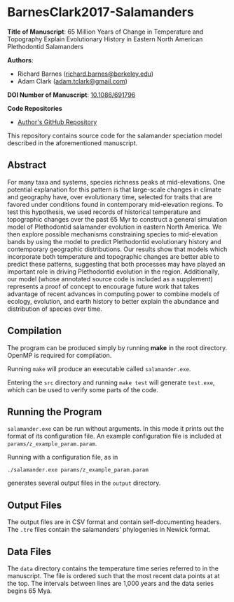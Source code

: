 BarnesClark2017-Salamanders
===========

**Title of Manuscript**:
65 Million Years of Change in Temperature and Topography Explain Evolutionary
History in Eastern North American Plethodontid Salamanders

**Authors**:
 * Richard Barnes (richard.barnes@berkeley.edu)
 * Adam Clark (adam.tclark@gmail.com)

**DOI Number of Manuscript**: [10.1086/691796](http://dx.doi.org/10.1086/691796)

**Code Repositories**
 * [Author's GitHub Repository](https://github.com/r-barnes/BarnesClark2017-Salamanders)



This repository contains source code for the salamander speciation model
described in the aforementioned manuscript.



Abstract
--------
For many taxa and systems, species richness peaks at mid-elevations. One
potential explanation for this pattern is that large-scale changes in climate
and geography have, over evolutionary time, selected for traits that are favored
under conditions found in contemporary mid-elevation regions. To test this
hypothesis, we used records of historical temperature and topographic changes
over the past 65 Myr to construct a general simulation model of Plethodontid
salamander evolution in eastern North America. We then explore possible
mechanisms constraining species to mid-elevation bands by using the model to
predict Plethodontid evolutionary history and contemporary geographic
distributions. Our results show that models which incorporate both temperature
and topographic changes are better able to predict these patterns, suggesting
that both processes may have played an important role in driving Plethodontid
evolution in the region. Additionally, our model (whose annotated source code is
included as a supplement) represents a proof of concept to encourage future work
that takes advantage of recent advances in computing power to combine models of
ecology, evolution, and earth history to better explain the abundance and
distribution of species over time.



Compilation
-----------

The program can be produced simply by running **make** in the root directory.
OpenMP is required for compilation.

Running `make` will produce an executable called `salamander.exe`.

Entering the `src` directory and running `make test` will generate `test.exe`,
which can be used to verify some parts of the code.



Running the Program
-------------------

`salamander.exe` can be run without arguments. In this mode it prints out the
format of its configuration file. An example configuration file is included at
`params/z_example_param.param`.

Running with a configuration file, as in

    ./salamander.exe params/z_example_param.param

generates several output files in the `output` directory.



Output Files
------------

The output files are in CSV format and contain self-documenting headers.
The `.tre` files contain the salamanders' phylogenies in Newick format.



Data Files
----------

The `data` directory contains the temperature time series referred to in the
manuscript. The file is ordered such that the most recent data points at at the
top. The intervals between lines are 1,000 years and the data series begins 65
Mya.
